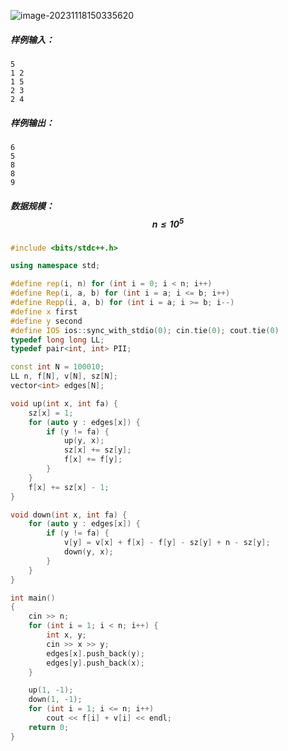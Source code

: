 ![image-20231118150335620](C:\Users\30884\AppData\Roaming\Typora\typora-user-images\image-20231118150335620.png)

##### 样例输入：

```
5
1 2
1 5
2 3
2 4
```

##### 样例输出：

```
6
5
8
8
9
```

##### 数据规模：$$n \le 10^5$$

```c++
#include <bits/stdc++.h>

using namespace std;

#define rep(i, n) for (int i = 0; i < n; i++) 
#define Rep(i, a, b) for (int i = a; i <= b; i++)
#define Repp(i, a, b) for (int i = a; i >= b; i--)
#define x first
#define y second
#define IOS ios::sync_with_stdio(0); cin.tie(0); cout.tie(0)
typedef long long LL;
typedef pair<int, int> PII;

const int N = 100010;
LL n, f[N], v[N], sz[N];
vector<int> edges[N];

void up(int x, int fa) {
	sz[x] = 1;
	for (auto y : edges[x]) {
		if (y != fa) {
			up(y, x);
			sz[x] += sz[y];
			f[x] += f[y];
		}
	}
	f[x] += sz[x] - 1;
}

void down(int x, int fa) {
	for (auto y : edges[x]) {
		if (y != fa) {
			v[y] = v[x] + f[x] - f[y] - sz[y] + n - sz[y];
			down(y, x);
		}
	}
}

int main()
{
    cin >> n;
  	for (int i = 1; i < n; i++) {
  		int x, y;
  		cin >> x >> y;
  		edges[x].push_back(y);
  		edges[y].push_back(x);
  	}

  	up(1, -1);
  	down(1, -1);
  	for (int i = 1; i <= n; i++) 
  		cout << f[i] + v[i] << endl;
    return 0;
}
```

